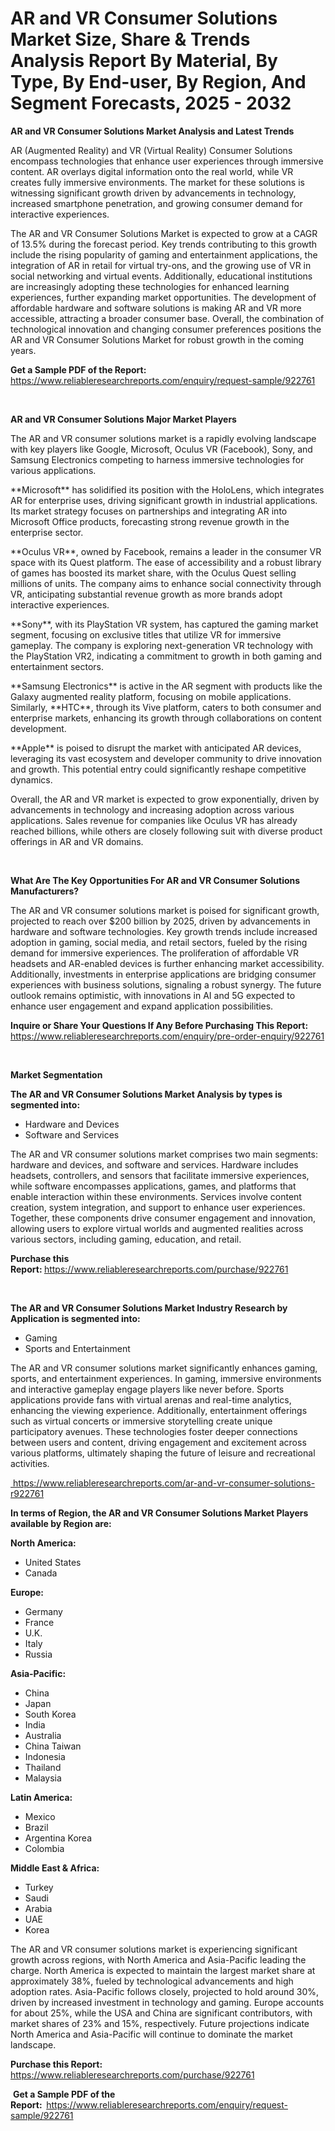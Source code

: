 <p><h1>AR and VR Consumer Solutions Market Size, Share & Trends Analysis Report By Material, By Type, By End-user, By Region, And Segment Forecasts, 2025 - 2032</h1></p><p><strong>AR and VR Consumer Solutions Market Analysis and Latest Trends</strong></p>
<p><p>AR (Augmented Reality) and VR (Virtual Reality) Consumer Solutions encompass technologies that enhance user experiences through immersive content. AR overlays digital information onto the real world, while VR creates fully immersive environments. The market for these solutions is witnessing significant growth driven by advancements in technology, increased smartphone penetration, and growing consumer demand for interactive experiences.</p><p>The AR and VR Consumer Solutions Market is expected to grow at a CAGR of 13.5% during the forecast period. Key trends contributing to this growth include the rising popularity of gaming and entertainment applications, the integration of AR in retail for virtual try-ons, and the growing use of VR in social networking and virtual events. Additionally, educational institutions are increasingly adopting these technologies for enhanced learning experiences, further expanding market opportunities. The development of affordable hardware and software solutions is making AR and VR more accessible, attracting a broader consumer base. Overall, the combination of technological innovation and changing consumer preferences positions the AR and VR Consumer Solutions Market for robust growth in the coming years.</p></p>
<p><strong>Get a Sample PDF of the Report:&nbsp;</strong> <a href="https://www.reliableresearchreports.com/enquiry/request-sample/922761?utm_campaign=2662&utm_medium=2&utm_source=Github&utm_content=ia&utm_term=18042025&utm_id=ar-and-vr-consumer-solutions">https://www.reliableresearchreports.com/enquiry/request-sample/922761</a></p>
<p>&nbsp;</p>
<p><strong>AR and VR Consumer Solutions Major Market Players</strong></p>
<p><p>The AR and VR consumer solutions market is a rapidly evolving landscape with key players like Google, Microsoft, Oculus VR (Facebook), Sony, and Samsung Electronics competing to harness immersive technologies for various applications. </p><p>**Microsoft** has solidified its position with the HoloLens, which integrates AR for enterprise uses, driving significant growth in industrial applications. Its market strategy focuses on partnerships and integrating AR into Microsoft Office products, forecasting strong revenue growth in the enterprise sector.</p><p>**Oculus VR**, owned by Facebook, remains a leader in the consumer VR space with its Quest platform. The ease of accessibility and a robust library of games has boosted its market share, with the Oculus Quest selling millions of units. The company aims to enhance social connectivity through VR, anticipating substantial revenue growth as more brands adopt interactive experiences.</p><p>**Sony**, with its PlayStation VR system, has captured the gaming market segment, focusing on exclusive titles that utilize VR for immersive gameplay. The company is exploring next-generation VR technology with the PlayStation VR2, indicating a commitment to growth in both gaming and entertainment sectors.</p><p>**Samsung Electronics** is active in the AR segment with products like the Galaxy augmented reality platform, focusing on mobile applications. Similarly, **HTC**, through its Vive platform, caters to both consumer and enterprise markets, enhancing its growth through collaborations on content development.</p><p>**Apple** is poised to disrupt the market with anticipated AR devices, leveraging its vast ecosystem and developer community to drive innovation and growth. This potential entry could significantly reshape competitive dynamics.</p><p>Overall, the AR and VR market is expected to grow exponentially, driven by advancements in technology and increasing adoption across various applications. Sales revenue for companies like Oculus VR has already reached billions, while others are closely following suit with diverse product offerings in AR and VR domains.</p></p>
<p>&nbsp;</p>
<p><strong>What Are The Key Opportunities For AR and VR Consumer Solutions Manufacturers?</strong></p>
<p><p>The AR and VR consumer solutions market is poised for significant growth, projected to reach over $200 billion by 2025, driven by advancements in hardware and software technologies. Key growth trends include increased adoption in gaming, social media, and retail sectors, fueled by the rising demand for immersive experiences. The proliferation of affordable VR headsets and AR-enabled devices is further enhancing market accessibility. Additionally, investments in enterprise applications are bridging consumer experiences with business solutions, signaling a robust synergy. The future outlook remains optimistic, with innovations in AI and 5G expected to enhance user engagement and expand application possibilities.</p></p>
<p><strong>Inquire or Share Your Questions If Any Before Purchasing This Report:</strong> <a href="https://www.reliableresearchreports.com/enquiry/pre-order-enquiry/922761?utm_campaign=2662&utm_medium=2&utm_source=Github&utm_content=ia&utm_term=18042025&utm_id=ar-and-vr-consumer-solutions">https://www.reliableresearchreports.com/enquiry/pre-order-enquiry/922761</a></p>
<p>&nbsp;</p>
<p><strong>Market Segmentation</strong></p>
<p><strong>The AR and VR Consumer Solutions Market Analysis by types is segmented into:</strong></p>
<p><ul><li>Hardware and Devices</li><li>Software and Services</li></ul></p>
<p><p>The AR and VR consumer solutions market comprises two main segments: hardware and devices, and software and services. Hardware includes headsets, controllers, and sensors that facilitate immersive experiences, while software encompasses applications, games, and platforms that enable interaction within these environments. Services involve content creation, system integration, and support to enhance user experiences. Together, these components drive consumer engagement and innovation, allowing users to explore virtual worlds and augmented realities across various sectors, including gaming, education, and retail.</p></p>
<p><strong>Purchase this Report:&nbsp;</strong><a href="https://www.reliableresearchreports.com/purchase/922761?utm_campaign=2662&utm_medium=2&utm_source=Github&utm_content=ia&utm_term=18042025&utm_id=ar-and-vr-consumer-solutions">https://www.reliableresearchreports.com/purchase/922761</a></p>
<p>&nbsp;</p>
<p><strong>The AR and VR Consumer Solutions Market Industry Research by Application is segmented into:</strong></p>
<p><ul><li>Gaming</li><li>Sports and Entertainment</li></ul></p>
<p><p>The AR and VR consumer solutions market significantly enhances gaming, sports, and entertainment experiences. In gaming, immersive environments and interactive gameplay engage players like never before. Sports applications provide fans with virtual arenas and real-time analytics, enhancing the viewing experience. Additionally, entertainment offerings such as virtual concerts or immersive storytelling create unique participatory avenues. These technologies foster deeper connections between users and content, driving engagement and excitement across various platforms, ultimately shaping the future of leisure and recreational activities.</p></p>
<p><a href="https://www.reliableresearchreports.com/ar-and-vr-consumer-solutions-r922761?utm_campaign=2662&utm_medium=2&utm_source=Github&utm_content=ia&utm_term=18042025&utm_id=ar-and-vr-consumer-solutions">&nbsp;https://www.reliableresearchreports.com/ar-and-vr-consumer-solutions-r922761</a></p>
<p><strong>In terms of Region, the AR and VR Consumer Solutions Market Players available by Region are:</strong></p>
<p>
    <p> <strong> North America: </strong>
        <ul>
            <li>United States</li>
            <li>Canada</li>
        </ul>
        </p> 
    <p> <strong> Europe: </strong>
        <ul>
            <li>Germany</li>
            <li>France</li>
            <li>U.K.</li>
            <li>Italy</li>
            <li>Russia</li>
        </ul>
        </p> 
    <p> <strong> Asia-Pacific: </strong>
        <ul>
            <li>China</li>
            <li>Japan</li>
            <li>South Korea</li>
            <li>India</li>
            <li>Australia</li>
            <li>China Taiwan</li>
            <li>Indonesia</li>
            <li>Thailand</li>
            <li>Malaysia</li>
        </ul>
        </p> 
    <p> <strong> Latin America: </strong>
        <ul>
            <li>Mexico</li>
            <li>Brazil</li>
            <li>Argentina Korea</li>
            <li>Colombia</li>
        </ul>
        </p> 
    <p> <strong> Middle East & Africa: </strong>
        <ul>
            <li>Turkey</li>
            <li>Saudi</li>
            <li>Arabia</li>
            <li>UAE</li>
            <li>Korea</li>
        </ul>
    </p>
    </p>
<p><p>The AR and VR consumer solutions market is experiencing significant growth across regions, with North America and Asia-Pacific leading the charge. North America is expected to maintain the largest market share at approximately 38%, fueled by technological advancements and high adoption rates. Asia-Pacific follows closely, projected to hold around 30%, driven by increased investment in technology and gaming. Europe accounts for about 25%, while the USA and China are significant contributors, with market shares of 23% and 15%, respectively. Future projections indicate North America and Asia-Pacific will continue to dominate the market landscape.</p></p>
<p><strong>Purchase this Report: </strong><a href="https://www.reliableresearchreports.com/purchase/922761?utm_campaign=2662&utm_medium=2&utm_source=Github&utm_content=ia&utm_term=18042025&utm_id=ar-and-vr-consumer-solutions">https://www.reliableresearchreports.com/purchase/922761</a></p>
<p>&nbsp;<strong>Get a Sample PDF of the Report:&nbsp;&nbsp;</strong><a href="https://www.reliableresearchreports.com/enquiry/request-sample/922761?utm_campaign=2662&utm_medium=2&utm_source=Github&utm_content=ia&utm_term=18042025&utm_id=ar-and-vr-consumer-solutions">https://www.reliableresearchreports.com/enquiry/request-sample/922761</a></p>
<p><strong></strong></p>
<p><p></p><p></p><p></p></p>